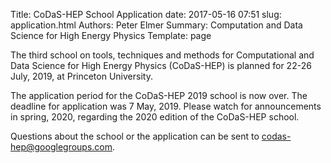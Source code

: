 Title: CoDaS-HEP School Application
date: 2017-05-16 07:51
slug: application.html
Authors: Peter Elmer
Summary: Computation and Data Science for High Energy Physics
Template: page

The third school on tools, techniques and methods for Computational and Data Science for High Energy Physics (CoDaS-HEP) is planned for 22-26 July, 2019, at Princeton University.

The application period for the CoDaS-HEP 2019 school is now over. The deadline for application was 7 May, 2019. Please watch for announcements in spring, 2020,
regarding the 2020 edition of the CoDaS-HEP school.

Questions about the school or the application can be sent to [codas-hep@googlegroups.com](codas-hep@googlegroups.com).
